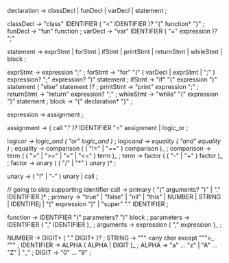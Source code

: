 declaration → classDecl
| funDecl
| varDecl
| statement ;

classDecl → "class" IDENTIFIER ( "<" IDENTIFIER )?
"{" function\* "}" ;
funDecl → "fun" function ;
varDecl → "var" IDENTIFIER ( "=" expression )? ";"

statement → exprStmt
| forStmt
| ifStmt
| printStmt
| returnStmt
| whileStmt
| block ;

exprStmt → expression ";" ;
forStmt → "for" "(" ( varDecl | exprStmt | ";" )
expression? ";"
expression? ")" statement ;
ifStmt → "if" "(" expression ")" statement
( "else" statement )? ;
printStmt → "print" expression ";" ;
returnStmt → "return" expression? ";" ;
whileStmt → "while" "(" expression ")" statement ;
block → "{" declaration\* "}" ;

expression → assignment ;

assignment → ( call "." )? IDENTIFIER "=" assignment
| logic_or ;

logic*or → logic_and ( "or" logic_and )* ;
logic*and → equality ( "and" equality )* ;
equality → comparison ( ( "!=" | "==" ) comparison )_ ;
comparison → term ( ( ">" | ">=" | "<" | "<=" ) term )_ ;
term → factor ( ( "-" | "+" ) factor )\_ ;
factor → unary ( ( "/" | "\*" ) unary )\* ;

unary → ( "!" | "-" ) unary | call ;

// going to skip supporting identifier
call → primary ( "(" arguments? ")" | "." IDENTIFIER )\* ;
primary → "true" | "false" | "nil" | "this"
| NUMBER | STRING | IDENTIFIEj | "(" expression ")"
| "super" "." IDENTIFIER ;

function → IDENTIFIER "(" parameters? ")" block ;
parameters → IDENTIFIER ( "," IDENTIFIER )_ ;
arguments → expression ( "," expression )_ ;

NUMBER → DIGIT+ ( "." DIGIT+ )? ;
STRING → "\"" <any char except "\"">_ "\"" ;
IDENTIFIER → ALPHA ( ALPHA | DIGIT )_ ;
ALPHA → "a" ... "z" | "A" ... "Z" | "\_" ;
DIGIT → "0" ... "9" ;
